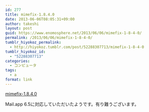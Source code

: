 ```yaml
---
id: 277
title: mimefix-1.8.4.0
date: 2013-06-06T08:05:31+09:00
author: takeshi
layout: post
guid: https://www.enomosphere.net/2013/06/06/mimefix-1-8-4-0/
permalink: /2013/06/06/mimefix-1-8-4-0/
tumblr_hiyokoz_permalink:
  - http://hiyokoz.tumblr.com/post/52288307713/mimefix-1-8-4-0
tumblr_hiyokoz_id:
  - "52288307713"
categories:
  - コンピュータ
tags:
  - a
format: link
---
```

[mimefix-1.8.4.0](http://sourceforge.jp/projects/sfnet_mimefix/)<!--more-->

Mail.app 6.5に対応していただいたようです。有り難うございます。